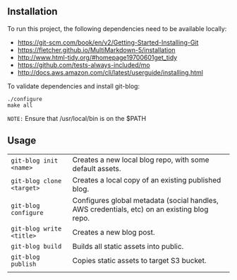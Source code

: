 Installation
------------

To run this project, the following dependencies need to be available locally:

- https://git-scm.com/book/en/v2/Getting-Started-Installing-Git
- https://fletcher.github.io/MultiMarkdown-5/installation
- http://www.html-tidy.org/#homepage19700601get_tidy
- https://github.com/tests-always-included/mo
- http://docs.aws.amazon.com/cli/latest/userguide/installing.html

To validate dependencies and install git-blog:

```
./configure
make all
```

`NOTE:` Ensure that /usr/local/bin is on the $PATH

Usage
-----

| | |
| - | - |
| `git-blog init <name>`      | Creates a new local blog repo, with some default assets.
| `git-blog clone <target>`   | Creates a local copy of an existing published blog.
| `git-blog configure`        | Configures global metadata (social handles, AWS credentials, etc) on an existing blog repo.
| `git-blog write <title>`    | Creates a new blog post.
| `git-blog build`            | Builds all static assets into public.
| `git-blog publish`          | Copies static assets to target S3 bucket.
| | |